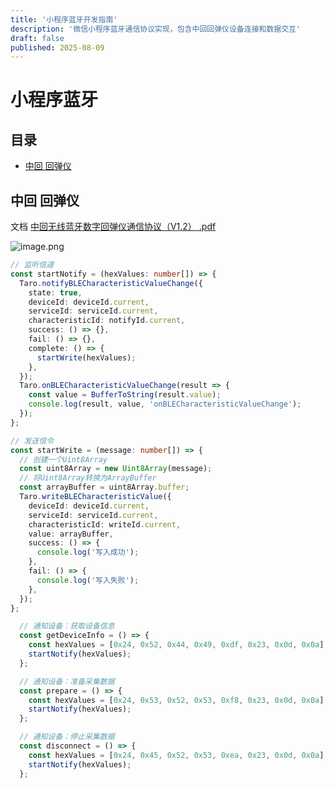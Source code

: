 ```yaml
---
title: '小程序蓝牙开发指南'
description: '微信小程序蓝牙通信协议实现，包含中回回弹仪设备连接和数据交互'
draft: false
published: 2025-08-09
---
```


# 小程序蓝牙

## 目录

- [中回 回弹仪](#中回-回弹仪)

## 中回 回弹仪

文档 [中回无线蓝牙数字回弹仪通信协议（V1.2） .pdf](<https://www.yuque.com/attachments/yuque/0/2023/pdf/22890312/1685598468945-64c89754-eb02-435c-8cc2-99a6e16eefc7.pdf?_lake_card={"src"%3A"https%3A%2F%2Fwww.yuque.com%2Fattachments%2Fyuque%2F0%2F2023%2Fpdf%2F22890312%2F1685598468945-64c89754-eb02-435c-8cc2-99a6e16eefc7.pdf"%2C"name"%3A"中回无线蓝牙数字回弹仪通信协议（V1.2） .pdf"%2C"size"%3A207255%2C"ext"%3A"pdf"%2C"source"%3A""%2C"status"%3A"done"%2C"download"%3Atrue%2C"taskId"%3A"u7366cbb8-cfea-4082-b609-e33a8475131"%2C"taskType"%3A"transfer"%2C"type"%3A"application%2Fpdf"%2C"mode"%3A"title"%2C"id"%3A"u00dc7892"%2C"card"%3A"file"}> "中回无线蓝牙数字回弹仪通信协议（V1.2） .pdf")

![image.png](https://cdn.nlark.com/yuque/0/2023/png/22890312/1685438292734-02e1d8de-8c24-422d-a127-a832703faf58.png#averageHue=%233c2e2b\&clientId=u88b57cb8-32c0-4\&from=paste\&height=737\&id=uea56a64e\&originHeight=737\&originWidth=877\&originalType=binary\&ratio=1\&rotation=0\&showTitle=false\&size=249979\&status=done\&style=none\&taskId=u553b9e09-3edf-4484-8451-9747372228f\&title=\&width=877 "image.png")

```typescript
// 监听信道
const startNotify = (hexValues: number[]) => {
  Taro.notifyBLECharacteristicValueChange({
    state: true,
    deviceId: deviceId.current,
    serviceId: serviceId.current,
    characteristicId: notifyId.current,
    success: () => {},
    fail: () => {},
    complete: () => {
      startWrite(hexValues);
    },
  });
  Taro.onBLECharacteristicValueChange(result => {
    const value = BufferToString(result.value);
    console.log(result, value, 'onBLECharacteristicValueChange');
  });
};

// 发送信令
const startWrite = (message: number[]) => {
  // 创建一个Uint8Array
  const uint8Array = new Uint8Array(message);
  // 将Uint8Array转换为ArrayBuffer
  const arrayBuffer = uint8Array.buffer;
  Taro.writeBLECharacteristicValue({
    deviceId: deviceId.current,
    serviceId: serviceId.current,
    characteristicId: writeId.current,
    value: arrayBuffer,
    success: () => {
      console.log('写入成功');
    },
    fail: () => {
      console.log('写入失败');
    },
  });
};

  // 通知设备：获取设备信息
  const getDeviceInfo = () => {
    const hexValues = [0x24, 0x52, 0x44, 0x49, 0xdf, 0x23, 0x0d, 0x0a];
    startNotify(hexValues);
  };

  // 通知设备：准备采集数据
  const prepare = () => {
    const hexValues = [0x24, 0x53, 0x52, 0x53, 0xf8, 0x23, 0x0d, 0x0a];
    startNotify(hexValues);
  };

  // 通知设备：停止采集数据
  const disconnect = () => {
    const hexValues = [0x24, 0x45, 0x52, 0x53, 0xea, 0x23, 0x0d, 0x0a];
    startNotify(hexValues);
  };

```
